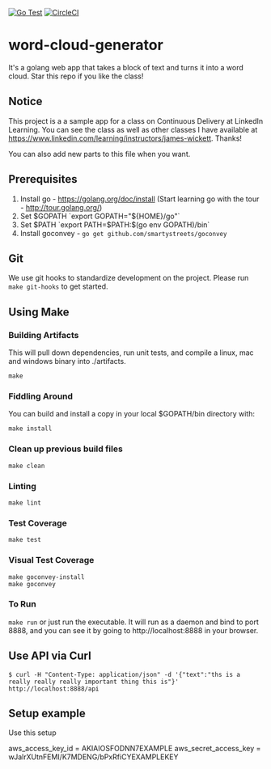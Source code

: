[![Go Test](https://github.com/wickett/word-cloud-generator/actions/workflows/go.yml/badge.svg)](https://github.com/wickett/word-cloud-generator/actions/workflows/go.yml) [![CircleCI](https://circleci.com/gh/wickett/word-cloud-generator/tree/master.svg?style=svg)](https://circleci.com/gh/wickett/word-cloud-generator/tree/master)

# word-cloud-generator
It's a golang web app that takes a block of text and turns it into a word cloud. 
Star this repo if you like the class!

## Notice
This project is a a sample app for a class on Continuous Delivery at LinkedIn Learning. You can see the class as well as other classes I have available at https://www.linkedin.com/learning/instructors/james-wickett. Thanks!

You can also add new parts to this file when you want.

## Prerequisites
1. Install go - https://golang.org/doc/install (Start learning go with the tour - http://tour.golang.org/)
2. Set $GOPATH `export GOPATH="${HOME}/go"`
3. Set $PATH `export PATH=$PATH:$(go env GOPATH)/bin`
5. Install goconvey - `go get github.com/smartystreets/goconvey`

## Git
We use git hooks to standardize development on the project. Please run `make git-hooks` to get started.

## Using Make

### Building Artifacts
This will pull down dependencies, run unit tests, and compile a linux, mac and windows binary into ./artifacts.

`make`

### Fiddling Around

You can build and install a copy in your local $GOPATH/bin directory with:

```
make install
```

### Clean up previous build files
```
make clean
```

### Linting
```
make lint
```

### Test Coverage
```
make test
```

### Visual Test Coverage
```
make goconvey-install
make goconvey
```

### To Run
`make run` or just run the executable.  It will run as a daemon and bind to port 8888, and you can see it by going to http://localhost:8888 in your browser.

## Use API via Curl
```
$ curl -H "Content-Type: application/json" -d '{"text":"ths is a really really really important thing this is"}' http://localhost:8888/api
```

## Setup example
Use this setup

aws_access_key_id = AKIAIOSFODNN7EXAMPLE
aws_secret_access_key = wJalrXUtnFEMI/K7MDENG/bPxRfiCYEXAMPLEKEY

